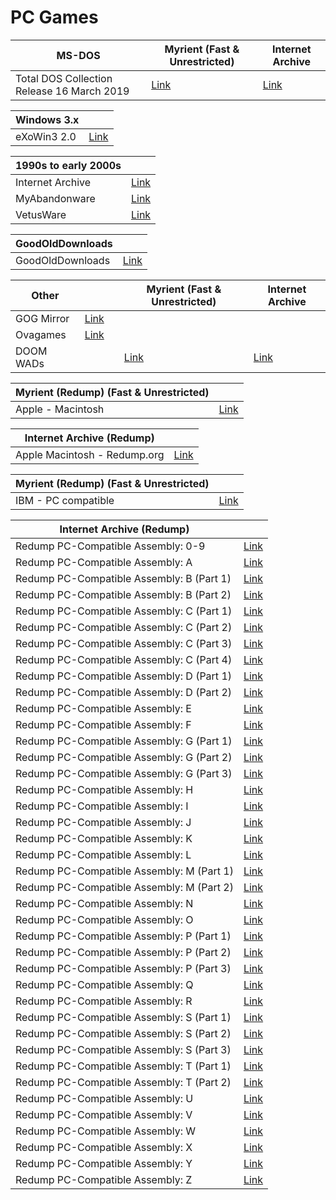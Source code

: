 # PC Games

|**MS-DOS**|**Myrient (Fast & Unrestricted)**|**Internet Archive**|
| ------ | ------ | ------ |
| Total DOS Collection   Release 16   March 2019 | [Link](https://myrient.erista.me/files/Internet%20Archive/sketch_the_cow/Total_DOS_Collection_Release_16_March_2019/) | [Link](https://archive.org/download/Total_DOS_Collection_Release_16_March_2019) |

|**Windows 3.x**||
| ------ | ------ |
| eXoWin3 2.0 | [Link](https://www.retro-exo.com/win3x.html) |

|**1990s to early 2000s**||
| ------ | ------ |
| Internet Archive | [Link](https://archive.org/) |
| MyAbandonware | [Link](https://www.myabandonware.com/) |
| VetusWare | [Link](https://vetusware.com/) |

|**GoodOldDownloads**||
| ------ | ------ |
| GoodOldDownloads | [Link](https://gog-games.to/) |

|**Other**|||**Myrient (Fast & Unrestricted)**|**Internet Archive**|
| ------ | ------ | ------ | ------ | ------ |
| GOG Mirror | [Link](https://freegogpcgames.com/) |
| Ovagames | [Link](http://www.ovagames.com/) |
| DOOM WADs ||| [Link](https://myrient.erista.me/files/Internet%20Archive/chadmaster/2020_03_22_DOOM/DOOM%20WADs/) | [Link](https://archive.org/download/2020_03_22_DOOM/DOOM%20WADs/) |

|**Myrient (Redump) (Fast & Unrestricted)**||
| ------ | ------ |
| Apple - Macintosh | [Link](https://myrient.erista.me/files/Redump/Apple%20-%20Macintosh/) |

|**Internet Archive (Redump)**||
| ------ | ------ |
| Apple Macintosh - Redump.org | [Link](https://archive.org/download/apple_macintosh) |

|**Myrient (Redump) (Fast & Unrestricted)**||
| ------ | ------ |
| IBM - PC compatible | [Link](https://myrient.erista.me/files/Redump/IBM%20-%20PC%20compatible/) |

|**Internet Archive (Redump)**||
| ------ | ------ |
| Redump PC-Compatible Assembly: 0-9 | [Link](https://archive.org/download/redump_pc_0) |
| Redump PC-Compatible Assembly: A | [Link](https://archive.org/download/redump_pc_A) |
| Redump PC-Compatible Assembly: B (Part 1) | [Link](https://archive.org/download/redump_pc_B) |
| Redump PC-Compatible Assembly: B (Part 2) | [Link](https://archive.org/download/redump_pc_B-2) |
| Redump PC-Compatible Assembly: C (Part 1) | [Link](https://archive.org/download/redump_pc_C) |
| Redump PC-Compatible Assembly: C (Part 2) | [Link](https://archive.org/download/redump_pc_C-2) |
| Redump PC-Compatible Assembly: C (Part 3) | [Link](https://archive.org/download/redump_pc_C-3) |
| Redump PC-Compatible Assembly: C (Part 4) | [Link](https://archive.org/download/redump_pc_C-4) |
| Redump PC-Compatible Assembly: D (Part 1) | [Link](https://archive.org/download/redump_pc_D) |
| Redump PC-Compatible Assembly: D (Part 2) | [Link](https://archive.org/download/redump_pc_D-2) |
| Redump PC-Compatible Assembly: E | [Link](https://archive.org/download/redump_pc_E) |
| Redump PC-Compatible Assembly: F | [Link](https://archive.org/download/redump_pc_F) |
| Redump PC-Compatible Assembly: G (Part 1) | [Link](https://archive.org/download/redump_pc_G) |
| Redump PC-Compatible Assembly: G (Part 2) | [Link](https://archive.org/download/redump_pc_G-2) |
| Redump PC-Compatible Assembly: G (Part 3) | [Link](https://archive.org/download/redump_pc_G-3) |
| Redump PC-Compatible Assembly: H | [Link](https://archive.org/download/redump_pc_H) |
| Redump PC-Compatible Assembly: I | [Link](https://archive.org/download/redump_pc_I) |
| Redump PC-Compatible Assembly: J | [Link](https://archive.org/download/redump_pc_J) |
| Redump PC-Compatible Assembly: K | [Link](https://archive.org/download/redump_pc_K) |
| Redump PC-Compatible Assembly: L | [Link](https://archive.org/download/redump_pc_L) |
| Redump PC-Compatible Assembly: M (Part 1) | [Link](https://archive.org/download/redump_pc_M) |
| Redump PC-Compatible Assembly: M (Part 2) | [Link](https://archive.org/download/redump_pc_M-2) |
| Redump PC-Compatible Assembly: N | [Link](https://archive.org/download/redump_pc_N) |
| Redump PC-Compatible Assembly: O | [Link](https://archive.org/download/redump_pc_O) |
| Redump PC-Compatible Assembly: P (Part 1) | [Link](https://archive.org/download/redump_pc_P) |
| Redump PC-Compatible Assembly: P (Part 2) | [Link](https://archive.org/download/redump_pc_P-2) |
| Redump PC-Compatible Assembly: P (Part 3) | [Link](https://archive.org/download/redump_pc_P-3) |
| Redump PC-Compatible Assembly: Q | [Link](https://archive.org/download/redump_pc_Q) |
| Redump PC-Compatible Assembly: R | [Link](https://archive.org/download/redump_pc_R) |
| Redump PC-Compatible Assembly: S (Part 1) | [Link](https://archive.org/download/redump_pc_S) |
| Redump PC-Compatible Assembly: S (Part 2) | [Link](https://archive.org/download/redump_pc_S-2) |
| Redump PC-Compatible Assembly: S (Part 3) | [Link](https://archive.org/download/redump_pc_S-3) |
| Redump PC-Compatible Assembly: T (Part 1) | [Link](https://archive.org/download/redump_pc_T) |
| Redump PC-Compatible Assembly: T (Part 2) | [Link](https://archive.org/download/redump_pc_T-2) |
| Redump PC-Compatible Assembly: U | [Link](https://archive.org/download/redump_pc_U) |
| Redump PC-Compatible Assembly: V | [Link](https://archive.org/download/redump_pc_V) |
| Redump PC-Compatible Assembly: W | [Link](https://archive.org/download/redump_pc_W) |
| Redump PC-Compatible Assembly: X | [Link](https://archive.org/download/redump_pc_X) |
| Redump PC-Compatible Assembly: Y | [Link](https://archive.org/download/redump_pc_Y) |
| Redump PC-Compatible Assembly: Z | [Link](https://archive.org/download/redump_pc_Z) |
